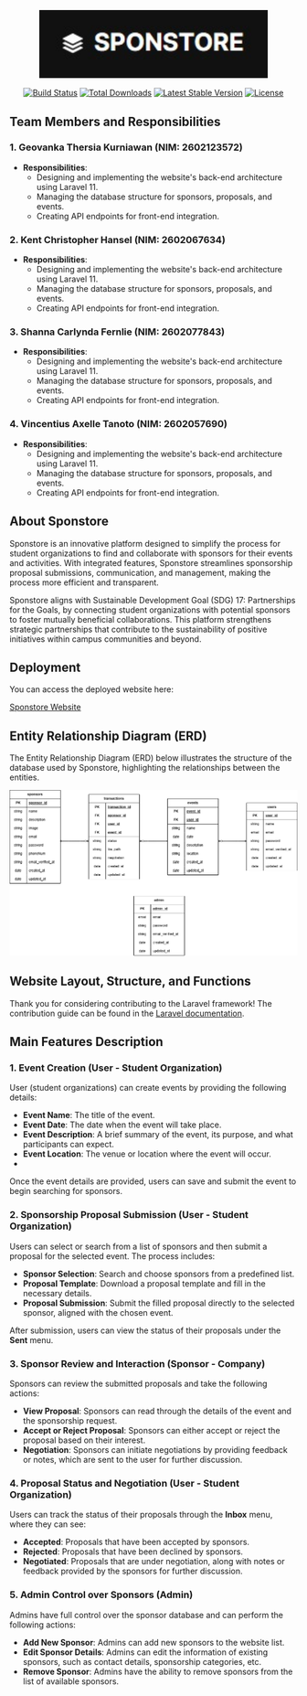 <p align="center"><a href="https://laravel.com" target="_blank"><img src="https://github.com/Geovanka/Project_WebProg/blob/main/SponstoreLogo.jpeg?raw=true" width="400" alt="Laravel Logo"></a></p>

<p align="center">
<a href="https://github.com/laravel/framework/actions"><img src="https://github.com/laravel/framework/workflows/tests/badge.svg" alt="Build Status"></a>
<a href="https://packagist.org/packages/laravel/framework"><img src="https://img.shields.io/packagist/dt/laravel/framework" alt="Total Downloads"></a>
<a href="https://packagist.org/packages/laravel/framework"><img src="https://img.shields.io/packagist/v/laravel/framework" alt="Latest Stable Version"></a>
<a href="https://packagist.org/packages/laravel/framework"><img src="https://img.shields.io/packagist/l/laravel/framework" alt="License"></a>
</p>



## Team Members and Responsibilities

### 1. **Geovanka Thersia Kurniawan** (NIM: 2602123572)
   - **Responsibilities**: 
     - Designing and implementing the website's back-end architecture using Laravel 11.
     - Managing the database structure for sponsors, proposals, and events.
     - Creating API endpoints for front-end integration.

### 2. **Kent Christopher Hansel** (NIM: 2602067634)
   - **Responsibilities**: 
     - Designing and implementing the website's back-end architecture using Laravel 11.
     - Managing the database structure for sponsors, proposals, and events.
     - Creating API endpoints for front-end integration.
        
### 3. **Shanna Carlynda Fernlie** (NIM: 2602077843)
   - **Responsibilities**: 
     - Designing and implementing the website's back-end architecture using Laravel 11.
     - Managing the database structure for sponsors, proposals, and events.
     - Creating API endpoints for front-end integration.
        
### 4. **Vincentius Axelle Tanoto** (NIM: 2602057690)
   - **Responsibilities**: 
     - Designing and implementing the website's back-end architecture using Laravel 11.
     - Managing the database structure for sponsors, proposals, and events.
     - Creating API endpoints for front-end integration.



## About Sponstore

Sponstore is an innovative platform designed to simplify the process for student organizations to find and collaborate with sponsors for their events and activities. With integrated features, Sponstore streamlines sponsorship proposal submissions, communication, and management, making the process more efficient and transparent.

Sponstore aligns with Sustainable Development Goal (SDG) 17: Partnerships for the Goals, by connecting student organizations with potential sponsors to foster mutually beneficial collaborations. This platform strengthens strategic partnerships that contribute to the sustainability of positive initiatives within campus communities and beyond.



## Deployment

You can access the deployed website here:

[Sponstore Website](www.youtube.com)



## Entity Relationship Diagram (ERD)

The Entity Relationship Diagram (ERD) below illustrates the structure of the database used by Sponstore, highlighting the relationships between the entities.

![ERD](https://github.com/Geovanka/Project_WebProg/blob/main/ERD_Sponstore.png?raw=true)



## Website Layout, Structure, and Functions

Thank you for considering contributing to the Laravel framework! The contribution guide can be found in the [Laravel documentation](https://laravel.com/docs/contributions).



## Main Features Description

### 1. Event Creation (User - Student Organization)

User (student organizations) can create events by providing the following details:
- **Event Name**: The title of the event.
- **Event Date**: The date when the event will take place.
- **Event Description**: A brief summary of the event, its purpose, and what participants can expect.
- **Event Location**: The venue or location where the event will occur.
- 
Once the event details are provided, users can save and submit the event to begin searching for sponsors.

### 2. Sponsorship Proposal Submission (User - Student Organization)
Users can select or search from a list of sponsors and then submit a proposal for the selected event. The process includes:
- **Sponsor Selection**: Search and choose sponsors from a predefined list.
- **Proposal Template**: Download a proposal template and fill in the necessary details.
- **Proposal Submission**: Submit the filled proposal directly to the selected sponsor, aligned with the chosen event.

After submission, users can view the status of their proposals under the **Sent** menu.

### 3. Sponsor Review and Interaction (Sponsor - Company)
Sponsors can review the submitted proposals and take the following actions:
- **View Proposal**: Sponsors can read through the details of the event and the sponsorship request.
- **Accept or Reject Proposal**: Sponsors can either accept or reject the proposal based on their interest.
- **Negotiation**: Sponsors can initiate negotiations by providing feedback or notes, which are sent to the user for further discussion.

### 4. Proposal Status and Negotiation (User - Student Organization)
Users can track the status of their proposals through the **Inbox** menu, where they can see:
- **Accepted**: Proposals that have been accepted by sponsors.
- **Rejected**: Proposals that have been declined by sponsors.
- **Negotiated**: Proposals that are under negotiation, along with notes or feedback provided by the sponsors for further discussion.

### 5. Admin Control over Sponsors (Admin)
Admins have full control over the sponsor database and can perform the following actions:
- **Add New Sponsor**: Admins can add new sponsors to the website list.
- **Edit Sponsor Details**: Admins can edit the information of existing sponsors, such as contact details, sponsorship categories, etc.
- **Remove Sponsor**: Admins have the ability to remove sponsors from the list of available sponsors.

